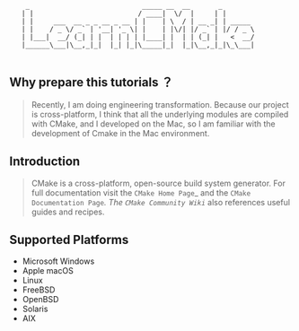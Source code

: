 ```
    _                            _____ __  __       _        
   | |                          / ____|  \/  |     | |       
   | |     ___  __ _ _ __ _ __ | |    | \  / | __ _| | _____ 
   | |    / _ \/ _` | '__| '_ \| |    | |\/| |/ _` | |/ / _ \
   | |___|  __/ (_| | |  | | | | |____| |  | | (_| |   <  __/
   |______\___|\__,_|_|  |_| |_|\_____|_|  |_|\__,_|_|\_\___|
                                                             
```   

## Why prepare this tutorials ？

> Recently, I am doing engineering transformation. Because our project is cross-platform, I think that all the underlying modules are compiled with CMake, and I developed on the Mac, so I am familiar with the development of Cmake in the Mac environment.

## Introduction

> CMake is a cross-platform, open-source build system generator.
For full documentation visit the `CMake Home Page`_ and the
`CMake Documentation Page`_. The `CMake Community Wiki`_ also
references useful guides and recipes.

## Supported Platforms

- Microsoft Windows
- Apple macOS
- Linux
- FreeBSD
- OpenBSD
- Solaris
- AIX
